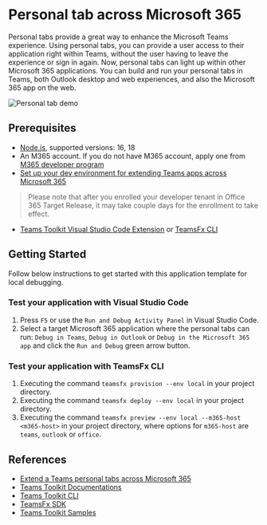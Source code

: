 # Personal tab across Microsoft 365

Personal tabs provide a great way to enhance the Microsoft Teams experience. Using personal tabs, you can provide a user access to their application right within Teams, without the user having to leave the experience or sign in again. Now, personal tabs can light up within other Microsoft 365 applications. You can build and run your personal tabs in Teams, both Outlook desktop and web experiences, and also the Microsoft 365 app on the web.

![Personal tab demo](https://user-images.githubusercontent.com/11220663/167839153-0aef6adc-450e-4b8c-a28f-7d27005d1093.png)

## Prerequisites

- [Node.js](https://nodejs.org/), supported versions: 16, 18
- An M365 account. If you do not have M365 account, apply one from [M365 developer program](https://developer.microsoft.com/microsoft-365/dev-program)
- [Set up your dev environment for extending Teams apps across Microsoft 365](https://aka.ms/teamsfx-m365-apps-prerequisites)
> Please note that after you enrolled your developer tenant in Office 365 Target Release, it may take couple days for the enrollment to take effect.
- [Teams Toolkit Visual Studio Code Extension](https://aka.ms/teams-toolkit) or [TeamsFx CLI](https://aka.ms/teamsfx-cli)

## Getting Started

Follow below instructions to get started with this application template for local debugging.

### Test your application with Visual Studio Code

1. Press `F5` or use the `Run and Debug Activity Panel` in Visual Studio Code.
1. Select a target Microsoft 365 application where the personal tabs can run: `Debug in Teams`, `Debug in Outlook` or `Debug in the Microsoft 365 app` and click the `Run and Debug` green arrow button.

### Test your application with TeamsFx CLI

1. Executing the command `teamsfx provision --env local` in your project directory.
1. Executing the command `teamsfx deploy --env local` in your project directory.
1. Executing the command `teamsfx preview --env local --m365-host <m365-host>` in your project directory, where options for `m365-host` are `teams`, `outlook` or `office`.

## References

* [Extend a Teams personal tabs across Microsoft 365](https://docs.microsoft.com/microsoftteams/platform/m365-apps/extend-m365-teams-personal-tab?tabs=manifest-teams-toolkit)
* [Teams Toolkit Documentations](https://docs.microsoft.com/microsoftteams/platform/toolkit/teams-toolkit-fundamentals)
* [Teams Toolkit CLI](https://docs.microsoft.com/microsoftteams/platform/toolkit/teamsfx-cli)
* [TeamsFx SDK](https://docs.microsoft.com/microsoftteams/platform/toolkit/teamsfx-sdk)
* [Teams Toolkit Samples](https://github.com/OfficeDev/TeamsFx-Samples)
